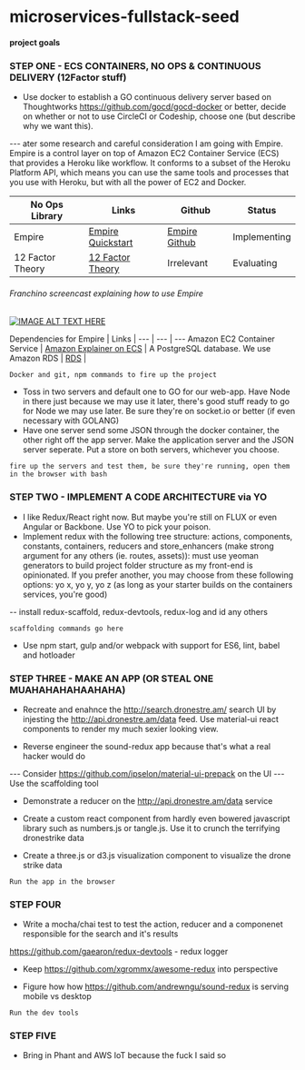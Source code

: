 # microservices-fullstack-seed

#### project goals

### STEP ONE - ECS CONTAINERS, NO OPS & CONTINUOUS DELIVERY (12Factor stuff)
- Use docker to establish a GO continuous delivery server based on Thoughtworks https://github.com/gocd/gocd-docker or better, decide on whether or not to use CircleCI or Codeship, choose one (but describe why we want this).

--- ater some research and careful consideration I am going with Empire. Empire is a control layer on top of Amazon EC2 Container Service (ECS) that provides a Heroku like workflow. It conforms to a subset of the Heroku Platform API, which means you can use the same tools and processes that you use with Heroku, but with all the power of EC2 and Docker.

No Ops Library | Links | Github | Status
--- | --- | --- | ---
Empire | [Empire Quickstart](http://empire.readthedocs.org/en/latest/) | [Empire Github](https://github.com/remind101/empire) | Implementing
12 Factor Theory | [12 Factor Theory](http://12factor.net/) | Irrelevant | Evaluating

###### Franchino screencast explaining how to use Empire

[![IMAGE ALT TEXT HERE](http://img.youtube.com/vi/pFC5Tp-QYjk/0.jpg)](http://www.youtube.com/watch?v=pFC5Tp-QYjk)

Dependencies for Empire | Links |
--- | --- | ---
Amazon EC2 Container Service | [Amazon Explainer on ECS](http://aws.amazon.com/ecs/) |
A PostgreSQL database. We use Amazon RDS | [RDS](http://aws.amazon.com/rds/postgresql/) |


``` Docker and git, npm commands to fire up the project ```

- Toss in two servers and default one to GO for our web-app. Have Node in there just because we may use it later, there's good stuff ready to go for Node we may use later. Be sure they're on socket.io or better (if even necessary with GOLANG)
- Have one server send some JSON through the docker container, the other right off the app server. Make the application server and the JSON server seperate. Put a store on both servers, whichever you choose.

``` fire up the servers and test them, be sure they're running, open them in the browser with bash ```


### STEP TWO - IMPLEMENT A CODE ARCHITECTURE via YO
- I like Redux/React right now. But maybe you're still on FLUX or even Angular or Backbone. Use YO to pick your poison.
- Implement redux with the following tree structure: actions, components, constants, containers, reducers and store_enhancers (make strong argument for any others (ie. routes, assets)): must use yeoman generators to build project folder structure as my front-end is opinionated. If you prefer another, you may choose from these following options: yo x, yo y, yo z (as long as your starter builds on the containers services, you're good)

-- install redux-scaffold, redux-devtools, redux-log and id any others

``` scaffolding commands go here ```

- Use npm start, gulp and/or webpack with support for ES6, lint, babel and hotloader

### STEP THREE - MAKE AN APP (OR STEAL ONE MUAHAHAHAHAAHAHA)
- Recreate and enahnce the http://search.dronestre.am/ search UI by injesting the http://api.dronestre.am/data feed. Use material-ui react components to render my much sexier looking view.

- Reverse engineer the sound-redux app because that's what a real hacker would do

--- Consider https://github.com/ipselon/material-ui-prepack on the UI
--- Use the scaffolding tool

- Demonstrate a reducer on the http://api.dronestre.am/data service

- Create a custom react component from hardly even bowered javascript library such as numbers.js or tangle.js. Use it to crunch the terrifying dronestrike data

- Create a three.js or d3.js visualization component to visualize the drone strike data

``` Run the app in the browser ```

### STEP FOUR
- Write a mocha/chai test to test the action, reducer and a componenet responsible for the search and it's results

https://github.com/gaearon/redux-devtools - redux logger

- Keep https://github.com/xgrommx/awesome-redux into perspective

- Figure how how https://github.com/andrewngu/sound-redux is serving mobile vs desktop

``` Run the dev tools ```

### STEP FIVE
- Bring in Phant and AWS IoT because the fuck I said so


